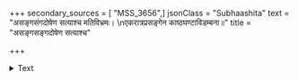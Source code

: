 +++
secondary_sources = [ "MSS_3656",]
jsonClass = "Subhaashita"
text = "असङ्गसंगदोषेण सत्याश्च मतिविभ्रमः।  \nएकरात्रप्रसङ्गेन काष्ठघण्टाविडम्बना॥"
title = "असङ्गसङ्गदोषेण सत्याश्च"

+++

<details><summary>Text</summary>

असङ्गसंगदोषेण सत्याश्च मतिविभ्रमः।  
एकरात्रप्रसङ्गेन काष्ठघण्टाविडम्बना॥
</details>
